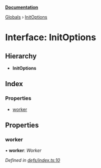 **[Documentation](../README.md)**

[Globals](../README.md) › [InitOptions](initoptions.md)

# Interface: InitOptions

## Hierarchy

* **InitOptions**

## Index

### Properties

* [worker](initoptions.md#worker)

## Properties

###  worker

• **worker**: *Worker*

*Defined in [defs/index.ts:10](https://github.com/badbatch/cachemap/blob/4fa6105/packages/core-worker/src/defs/index.ts#L10)*